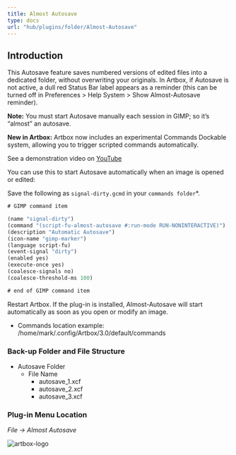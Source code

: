 ```yaml
---
title: Almost Autosave
type: docs
url: "hub/plugins/folder/Almost-Autosave"
---
```


## Introduction

This Autosave feature saves numbered versions of edited files into a dedicated folder, without overwriting your originals.
In Artbox, if Autosave is not active, a dull red Status Bar label appears as a reminder (this can be turned off in Preferences > Help System > Show Almost-Autosave reminder).

**Note:** You must start Autosave manually each session in GIMP; so it’s “almost” an autosave.

**New in Artbox:**
Artbox now includes an experimental Commands Dockable system, allowing you to trigger scripted commands automatically.

See a demonstration video on [YouTube](https://youtu.be/-b8DCdvV8Bg)

You can use this to start Autosave automatically when an image is opened or edited:

Save the following as `signal-dirty.gcmd` in your `commands folder`*.

```scheme
# GIMP command item

(name "signal-dirty")
(command "(script-fu-almost-autosave #:run-mode RUN-NONINTERACTIVE)")
(description "Automatic Autosave")
(icon-name "gimp-marker")
(language script-fu)
(event-signal "dirty")
(enabled yes)
(execute-once yes)
(coalesce-signals no)
(coalesce-threshold-ms 100)

# end of GIMP command item
```

Restart Artbox. If the plug-in is installed, Almost-Autosave will start automatically as soon as you open or modify an image.

* Commands location example: /home/mark/.config/Artbox/3.0/default/commands

### Back-up Folder and File Structure

* Autosave Folder
  * File Name
    * autosave_1.xcf
    * autosave_2.xcf
    * autosave_3.xcf

### Plug-in Menu Location

_File -> Almost Autosave_

![artbox-logo](/images/screens/autosave.webp)
